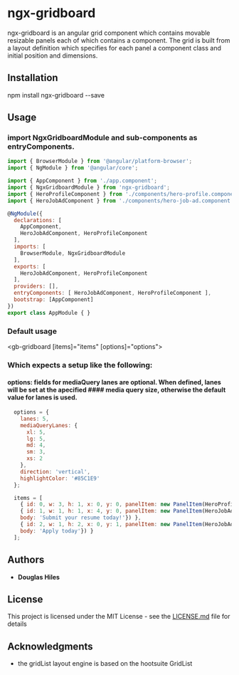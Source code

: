 # ngx-gridboard

ngx-gridboard is an angular grid component which contains movable resizable panels each of which contains a component. The grid is built from a layout definition which specifies for each panel a component class and initial position and dimensions.   

## Installation

npm install ngx-gridboard --save

## Usage

### import NgxGridboardModule and sub-components as entryComponents.
```javascript
import { BrowserModule } from '@angular/platform-browser';
import { NgModule } from '@angular/core';

import { AppComponent } from './app.component';
import { NgxGridboardModule } from 'ngx-gridboard';
import { HeroProfileComponent } from './components/hero-profile.component';
import { HeroJobAdComponent } from './components/hero-job-ad.component';

@NgModule({
  declarations: [
    AppComponent,
    HeroJobAdComponent, HeroProfileComponent
  ],
  imports: [
    BrowserModule, NgxGridboardModule
  ],
  exports: [
    HeroJobAdComponent, HeroProfileComponent
  ],
  providers: [],
  entryComponents: [ HeroJobAdComponent, HeroProfileComponent ],
  bootstrap: [AppComponent]
})
export class AppModule { }
```
### Default usage

<gb-gridboard [items]="items" [options]="options"></gb-gridboard>

### Which expects a setup like the following:

#### options: fields for mediaQuery lanes are optional. When defined, lanes will be set at the apecified #### media query size, otherwise the default value for lanes is used. 

```javascript
  options = {
    lanes: 5,
    mediaQueryLanes: {
      xl: 5,
      lg: 5,
      md: 4,
      sm: 3,
      xs: 2
    },
    direction: 'vertical',
    highlightColor: '#85C1E9'
  };

  items = [
    { id: 0, w: 3, h: 1, x: 0, y: 0, panelItem: new PanelItem(HeroProfileComponent, {name: 'Bombasto', bio: 'Brave as they come'})},
    { id: 1, w: 1, h: 1, x: 4, y: 0, panelItem: new PanelItem(HeroJobAdComponent,   {headline: 'Hiring for several positions',
    body: 'Submit your resume today!'}) },
    { id: 2, w: 1, h: 2, x: 0, y: 1, panelItem: new PanelItem(HeroJobAdComponent,   {headline: 'Openings in all departments',
    body: 'Apply today'}) }
  ];
```

## Authors

* **Douglas Hiles** 


## License

This project is licensed under the MIT License - see the [LICENSE.md](LICENSE.md) file for details

## Acknowledgments

* the gridList layout engine is based on the hootsuite GridList


